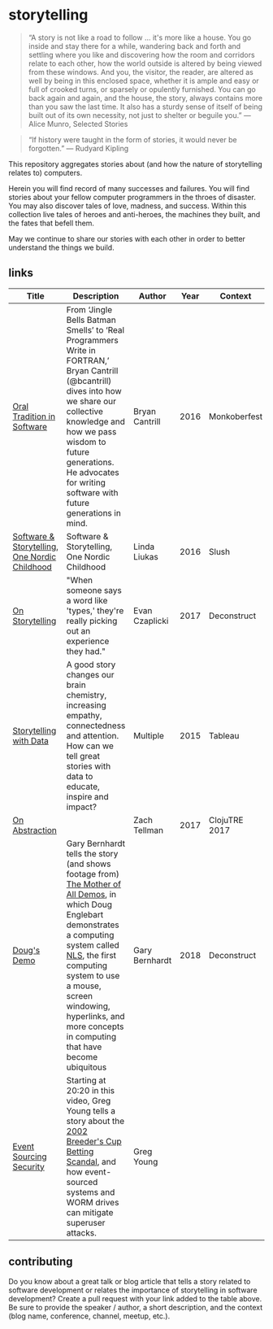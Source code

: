 # storytelling

> “A story is not like a road to follow … it's more like a house. You go inside and stay there for a while, wandering back and forth and settling where you like and discovering how the room and corridors relate to each other, how the world outside is altered by being viewed from these windows. And you, the visitor, the reader, are altered as well by being in this enclosed space, whether it is ample and easy or full of crooked turns, or sparsely or opulently furnished. You can go back again and again, and the house, the story, always contains more than you saw the last time. It also has a sturdy sense of itself of being built out of its own necessity, not just to shelter or beguile you.”
― Alice Munro, Selected Stories

> “If history were taught in the form of stories, it would never be forgotten.” ― Rudyard Kipling

This repository aggregates stories about (and how the nature of storytelling relates to) computers.  

Herein you will find record of many successes and failures. You will find stories about your fellow computer programmers in the throes of disaster. You may also discover tales of love, madness, and success.  Within this collection live tales of heroes and anti-heroes, the machines they built, and the fates that befell them. 

May we continue to share our stories with each other in order to better understand the things we build.

## links

| Title                                                                     | Description                                                                                                                                                                                                                                                             | Author         | Year | Context           |
|---------------------------------------------------------------------------|-------------------------------------------------------------------------------------------------------------------------------------------------------------------------------------------------------------------------------------------------------------------------|----------------|------|-------------------|
| [Oral Tradition in Software](https://www.youtube.com/watch?v=4PaWFYm0kEw) | From ‘Jingle Bells Batman Smells’ to ‘Real Programmers Write in FORTRAN,’ Bryan Cantrill (@bcantrill) dives into how we share our collective knowledge and how we pass wisdom to future generations. He advocates for writing software with future generations in mind. | Bryan Cantrill | 2016 | Monkoberfest |
| [Software & Storytelling, One Nordic Childhood](https://www.youtube.com/watch?v=-AcT34zDGVw) | Software & Storytelling, One Nordic Childhood  | Linda Liukas |      2016 |  Slush |  
| [On Storytelling](https://www.deconstructconf.com/2017/evan-czaplicki-on-storytelling) |"When someone says a word like 'types,' they're really picking out an experience they had." | Evan Czaplicki |  2017 |  Deconstruct |
| [Storytelling with Data ](https://www.youtube.com/watch?v=IIMHicxQ0LY) | A good story changes our brain chemistry, increasing empathy, connectedness and attention. How can we tell great stories with data to educate, inspire and impact? | Multiple | 2015 | Tableau | YouTube |
| [On Abstraction](https://www.youtube.com/watch?v=x9pxbnFC4aQ) | | Zach Tellman | 2017 | ClojuTRE 2017 |
| [Doug's Demo](https://www.deconstructconf.com/2018/gary-bernhardt-dougs-demo) | Gary Bernhardt tells the story (and shows footage from) [The Mother of All Demos](https://en.wikipedia.org/wiki/The_Mother_of_All_Demos), in which Doug Englebart demonstrates a computing system called [NLS](https://en.wikipedia.org/wiki/NLS_(computer_system)), the first computing system to use a mouse, screen windowing, hyperlinks, and more concepts in computing that have become ubiquitous | Gary Bernhardt | 2018 | Deconstruct |
| [Event Sourcing Security](https://youtu.be/8JKjvY4etTY?t=1220) | Starting at 20:20 in this video, Greg Young tells a story about the [2002 Breeder's Cup Betting Scandal](https://en.wikipedia.org/wiki/2002_Breeders%27_Cup_betting_scandal), and how event-sourced systems and WORM drives can mitigate superuser attacks. | Greg Young |
 
## contributing

Do you know about a great talk or blog article that tells a story related to software development or relates the importance of storytelling in software development? Create a pull request with your link added to the table above.  Be sure to provide the speaker / author, a short description, and the context (blog name, conference, channel, meetup, etc.).  
